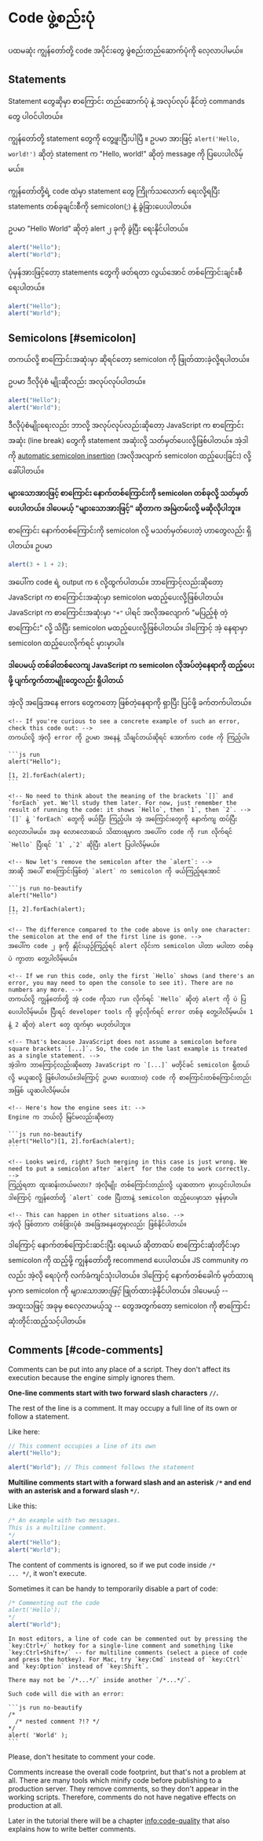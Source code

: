 # Code ဖွဲ့စည်းပုံ

<!-- The first thing we'll study is the building blocks of code. -->

ပထမဆုံး ကျွန်တော်တို့ code အပိုင်းတွေ ဖွဲစည်းတည်ဆောက်ပုံကို လေ့လာပါမယ်။

## Statements

<!-- Statements are syntax constructs and commands that perform actions. -->

Statement တွေဆိုမှာ စာကြောင်း တည်ဆောက်ပုံ နဲ့ အလုပ်လုပ် နိုင်တဲ့ commands တွေ ပါဝင်ပါတယ်။

<!-- We've already seen a statement, `alert('Hello, world!')`, which shows the message "Hello, world!". -->

ကျွန်တော်တို့ statement တွေကို တွေ့ဖူးပြီးပါပြီ ။ ဥပမာ အားဖြင့် `alert('Hello, world!')` ဆိုတဲ့ statement က "Hello, world!" ဆိုတဲ့ message ကို ပြပေးပါလိမ့်မယ်။

<!-- We can have as many statements in our code as we want. Statements can be separated with a semicolon. -->

ကျွန်တော်တို့ရဲ့ code ထဲမှာ statement တွေ ကြိုက်သလောက် ရေးလို့ရပြီး statements တစ်ခုချင်းစီကို semicolon(;) နဲ့ ခွဲခြားပေးပါတယ်။

<!-- For example, here we split "Hello World" into two alerts: -->

ဥပမာ "Hello World" ဆိုတဲ့ alert ၂ ခုကို ခွဲပြီး ရေးနိုင်ပါတယ်။

```js run no-beautify
alert("Hello");
alert("World");
```

<!-- Usually, statements are written on separate lines to make the code more readable: -->

ပုံမှန်အားဖြင့်တော့ statements တွေကို ဖတ်ရတာ လွယ်အောင် တစ်ကြောင်းချင်။စီ ရေးပါတယ်။

```js run no-beautify
alert("Hello");
alert("World");
```

## Semicolons [#semicolon]

<!-- A semicolon may be omitted in most cases when a line break exists. -->

တကယ်လို့ စာကြောင်းအဆုံးမှာ ဆိုရင်တော့ semicolon ကို ဖြုတ်ထားခဲ့လို့ရပါတယ်။

<!-- This would also work: -->

ဥပမာ ဒီလိုပုံစံ မျိုးဆိုလည်း အလုပ်လုပ်ပါတယ်။

```js run no-beautify
alert("Hello");
alert("World");
```

<!-- Here, JavaScript interprets the line break as an "implicit" semicolon. This is called an [automatic semicolon insertion](https://tc39.github.io/ecma262/#sec-automatic-semicolon-insertion). -->

ဒီလိုပုံစံမျိုးရေးလည်း ဘာလို့ အလုပ်လုပ်လည်းဆိုတော့ JavaScript က စာကြောင်းအဆုံး (line break) တွေကို statement အဆုံးလို့ သတ်မှတ်ပေးလို့ဖြစ်ပါတယ်။ အဲ့ဒါကို [automatic semicolon insertion](https://tc39.github.io/ecma262/#sec-automatic-semicolon-insertion) (အလိုအလျာက် semicolon ထည့်ပေးခြင်း) လို့ခေါ်ပါတယ်။

<!-- **In most cases, a newline implies a semicolon. But "in most cases" does not mean "always"!** -->

**များသောအားဖြင့် စာကြောင်း နောက်တစ်ကြောင်းကို semicolon တစ်ခုလို့ သတ်မှတ်ပေးပါတယ်။ ဒါပေမယ့် "များသောအားဖြင့်" ဆိုတာက အမြဲတမ်းလို့ မဆိုလိုပါဘူး။**

<!-- There are cases when a newline does not mean a semicolon. For example: -->

စာကြောင်း နောက်တစ်ကြောင်းကို semicolon လို့ မသတ်မှတ်ပေးတဲ့ ဟာတွေလည်း ရှိပါတယ်။ ဥပမာ

```js run no-beautify
alert(3 + 1 + 2);
```

<!-- The code outputs `6` because JavaScript does not insert semicolons here. It is intuitively obvious that if the line ends with a plus `"+"`, then it is an "incomplete expression", so a semicolon there would be incorrect. And in this case, that works as intended. -->

အပေါ်က code ရဲ့ output က `6` လို့ထွက်ပါတယ်။ ဘာကြောင့်လည်းဆိုတော့ JavaScript က စာကြောင်းအဆုံးမှာ semicolon မထည့်ပေးလို့ဖြစ်ပါတယ်။ JavaScript က စာကြောင်းအဆုံးမှာ `"+"` ပါရင် အလိုအလျောက် "မပြည့်စုံ တဲ့ စာကြောင်း" လို့ သိပြီး semicolon မထည့်ပေးလို့ဖြစ်ပါတယ်။ ဒါကြောင့် အဲ့ နေရာမှာ semicolon ထည့်ပေးလိုက်ရင် မှားမှာပါ။

<!-- **But there are situations where JavaScript "fails" to assume a semicolon where it is really needed.** -->

**ဒါပေမယ့် တစ်ခါတစ်လေကျ JavaScript က semicolon လိုအပ်တဲ့နေရာကို ထည့်ပေးဖို့ ပျက်ကွက်တာမျိုးတွေလည်း ရှိပါတယ်**

<!-- Errors which occur in such cases are quite hard to find and fix. -->

အဲ့လို အခြေအနေ errors တွေကတော့ ဖြစ်တဲ့နေရာကို ရှာပြီး ပြင်ဖို့ ခက်တက်ပါတယ်။

<!-- ````smart header="An example of an error" -->

````smart header="ဥပမာ"
<!-- If you're curious to see a concrete example of such an error, check this code out: -->
တကယ်လို့ အဲ့လို error ကို ဥပမာ အနေနဲ့ သိချင်တယ်ဆိုရင် အောက်က code ကို ကြည့်ပါ။

```js run
alert("Hello");

[1, 2].forEach(alert);
```

<!-- No need to think about the meaning of the brackets `[]` and `forEach` yet. We'll study them later. For now, just remember the result of running the code: it shows `Hello`, then `1`, then `2`. -->
`[]` နဲ့ `forEach` တွေကို ဖယ်ပြီး ကြည့်ပါ။ အဲ့ အကြောင်းတွေကို နောက်ကျ ထပ်ပြီး လေ့လာပါမယ်။ အခု လောလောဆယ် သိထားရမှာက အပေါ်က code ကို run လိုက်ရင် `Hello` ပြီးရင် `1` ,`2` ဆိုပြီး alert ပြပါလိမ့်မယ်။

<!-- Now let's remove the semicolon after the `alert`: -->
အာဆို အပေါ် စာကြောင်းဖြစ်တဲ့ `alert` က semicolon ကို ဖယ်ကြည့်ရအောင်

```js run no-beautify
alert("Hello")

[1, 2].forEach(alert);
```

<!-- The difference compared to the code above is only one character: the semicolon at the end of the first line is gone. -->
အပေါ်က code ၂ ခုကို နှိုင်းယှဉ်ကြည့်ရင် alert လိုင်းက semicolon ပါတာ မပါတာ တစ်ခုပဲ ကွာတာ တွေ့ပါလိမ့်မယ်။

<!-- If we run this code, only the first `Hello` shows (and there's an error, you may need to open the console to see it). There are no numbers any more. -->
တကယ်လို့ ကျွန်တော်တို့ အဲ့ code ကိုသာ run လိုက်ရင် `Hello` ဆိုတဲ့ alert ကို ပဲ ပြပေးပါလိမ့်မယ်။ ပြီးရင် developer tools ကို ဖွင့်လိုက်ရင် error တစ်ခု တွေ့ပါလိမ့်မယ်။ 1 နဲ့ 2 ဆိုတဲ့ alert တွေ ထွက်မှာ မဟုတ်ပါဘူး။

<!-- That's because JavaScript does not assume a semicolon before square brackets `[...]`. So, the code in the last example is treated as a single statement. -->
အဲ့ဒါက ဘာကြောင့်လည်းဆိုတော့ JavaScript က `[...]` မတိုင်ခင် semicolon ရှိတယ်လို့ မယူဆလို့ ဖြစ်ပါတယ်။ဒါကြောင့် ဥပမာ ပေးထားတဲ့ code ကို စာကြောင်းတစ်ကြောင်းတည်း အဖြစ် ယူဆပါလိမ့်မယ်။

<!-- Here's how the engine sees it: -->
Engine က ဘယ်လို မြင်မလည်းဆိုတော့

```js run no-beautify
alert("Hello")[1, 2].forEach(alert);
```

<!-- Looks weird, right? Such merging in this case is just wrong. We need to put a semicolon after `alert` for the code to work correctly. -->
ကြည့်ရတာ ထူးဆန်းတယ်မလား? အဲ့လိုမျိုး တစ်ကြောင်းတည်းလို့ ယူဆတာက မှားယွင်းပါတယ်။ ဒါကြောင့် ကျွန်တော်တို့ `alert` code ပြီးတာနဲ့ semicolon ထည့်ပေးမှာသာ မှန်မှာပါ။

<!-- This can happen in other situations also. -->
အဲ့လို ဖြစ်တာက တစ်ခြားပုံစံ အခြေအနေတွေမှာလည်း ဖြစ်နိုင်ပါတယ်။
````

<!-- We recommend putting semicolons between statements even if they are separated by newlines. This rule is widely adopted by the community. Let's note once again -- *it is possible* to leave out semicolons most of the time. But it's safer -- especially for a beginner -- to use them. -->

ဒါကြောင့် နောက်တစ်ကြောင်းဆင်းပြီး ရေးမယ် ဆိုတာထပ် စာကြောင်းဆုံးတိုင်းမှာ semicolon ကို ထည့်ဖို့ ကျွန်တော်တို့ recommend ပေးပါတယ်။ JS community ကလည်း အဲ့လို ရေးပုံကို လက်ခံကျင်သုံးပါတယ်။ ဒါကြောင့် နောက်တစ်ခေါက် မှတ်ထားရမှာက semicolon ကို _များသောအားဖြင့်_ ဖြုတ်ထားခဲ့နိုင်ပါတယ်။ ဒါပေမယ့် -- အထူးသဖြင့် အခုမှ စလေ့လာမယ့်သူ -- တွေအတွက်တော့ semicolon ကို စာကြောင်းဆုံးတိုင်းထည့်သင့်ပါတယ်။

<!-- ## Comments [#code-comments] -->

## Comments [#code-comments]

<!-- As time goes on, programs become more and more complex. It becomes necessary to add *comments* which describe what the code does and why. -->

Comments can be put into any place of a script. They don't affect its execution because the engine simply ignores them.

**One-line comments start with two forward slash characters `//`.**

The rest of the line is a comment. It may occupy a full line of its own or follow a statement.

Like here:

```js run
// This comment occupies a line of its own
alert("Hello");

alert("World"); // This comment follows the statement
```

**Multiline comments start with a forward slash and an asterisk <code>/\*</code> and end with an asterisk and a forward slash <code>\*/</code>.**

Like this:

```js run
/* An example with two messages.
This is a multiline comment.
*/
alert("Hello");
alert("World");
```

The content of comments is ignored, so if we put code inside <code>/\* ... \*/</code>, it won't execute.

Sometimes it can be handy to temporarily disable a part of code:

```js run
/* Commenting out the code
alert('Hello');
*/
alert("World");
```

```smart header="Use hotkeys!"
In most editors, a line of code can be commented out by pressing the `key:Ctrl+/` hotkey for a single-line comment and something like `key:Ctrl+Shift+/` -- for multiline comments (select a piece of code and press the hotkey). For Mac, try `key:Cmd` instead of `key:Ctrl` and `key:Option` instead of `key:Shift`.
```

````warn header="Nested comments are not supported!"
There may not be `/*...*/` inside another `/*...*/`.

Such code will die with an error:

```js run no-beautify
/*
  /* nested comment ?!? */
*/
alert( 'World' );
```
````

Please, don't hesitate to comment your code.

Comments increase the overall code footprint, but that's not a problem at all. There are many tools which minify code before publishing to a production server. They remove comments, so they don't appear in the working scripts. Therefore, comments do not have negative effects on production at all.

Later in the tutorial there will be a chapter <info:code-quality> that also explains how to write better comments.
